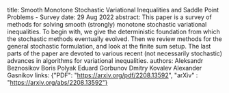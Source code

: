title: Smooth Monotone Stochastic Variational Inequalities and Saddle Point Problems - Survey
date:  29 Aug 2022
abstract: This paper is a survey of methods for solving smooth (strongly) monotone stochastic variational inequalities. To begin with, we give the deterministic foundation from which the stochastic methods eventually evolved. Then we review methods for the general stochastic formulation, and look at the finite sum setup. The last parts of the paper are devoted to various recent (not necessarily stochastic) advances in algorithms for variational inequalities.
authors:    Aleksandr Beznosikov
            Boris Polyak
            Eduard Gorbunov
            Dmitry Kovalev
            Alexander Gasnikov
links: {"PDF": "https://arxiv.org/pdf/2208.13592", "arXiv" : "https://arxiv.org/abs/2208.13592"}